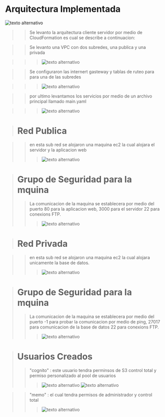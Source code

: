 # Arquitectura Implementada

![texto alternativo](/imagenes/arquitectura.png)

>> Se levanto la arquitectura cliente servidor por medio de CloudFormation es cual se describe a continuacion:

>> Se levanto una VPC con dos subredes, una publica y una privada 

>>> ![texto alternativo](/imagenes/vpc.png)

>> Se configuraron las internert gasteway y tablas de ruteo para para una de las subredes

>>> ![texto alternativo](/imagenes/ruteo.png)

>> por ultimo levantamos los servicios por medio de un archivo principal llamado main.yaml

>>> ![texto alternativo](/imagenes/main.png)

> # Red Publica

>> en esta sub red se alojaron una maquina ec2  la cual alojara el servidor y la aplicacion web
>>> ![texto alternativo](/imagenes/publica.png)

> # Grupo de Seguridad para la mquina 
>> La comunicacion de la maquina se establecera por medio del puerto 80 para la aplicacion web, 3000 para el servidor
>> 22 para conexions FTP.
>>> ![texto alternativo](/imagenes/sg.png)

> # Red Privada

>> en esta sub red se alojaron una maquina ec2 la cual alojara unicamente la base de datos.
>>> ![texto alternativo](/imagenes/privada.png)

> # Grupo de Seguridad para la mquina 
>> La comunicacion de la maquina se establecera por medio del puerto -1 para probar la comunicacion por medio de ping, 27017 para comunicacion de la base de datos
>> 22 para conexions FTP.
>>> ![texto alternativo](/imagenes/sgP.png)

> # Usuarios Creados
>> "cognito" : este usuario tendra perminsos de S3 control total y permiso personalizado al pool de usuarios 
>>> ![texto alternativo](/imagenes/cognito.png) 
>>> ![texto alternativo](/imagenes/cogPer.png)

>> "memo" : el cual tendra permisos de administrador y control total
>>> ![texto alternativo](/imagenes/memoIam.png) 

